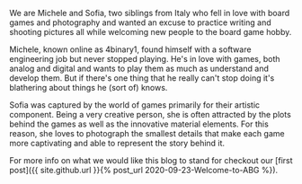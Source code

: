 We are Michele and Sofia, two siblings from Italy who fell in love with board games and photography and wanted an excuse to practice writing and shooting pictures all while welcoming new people to the board game hobby.

Michele, known online as 4binary1, found himself with a software engineering job but never stopped playing. He's in love with games, both analog and digital and wants to play them as much as understand and develop them. But if there's one thing that he really can't stop doing it's blathering about things he (sort of) knows.

Sofia was captured by the world of games primarily for their artistic component. Being a very creative person, she is often attracted by the plots behind the games as well as the innovative material elements. For this reason, she loves to photograph the smallest details that make each game more captivating and able to represent the story behind it.

For more info on what we would like this blog to stand for checkout our [first post]({{ site.github.url }}{% post_url 2020-09-23-Welcome-to-ABG %}).
